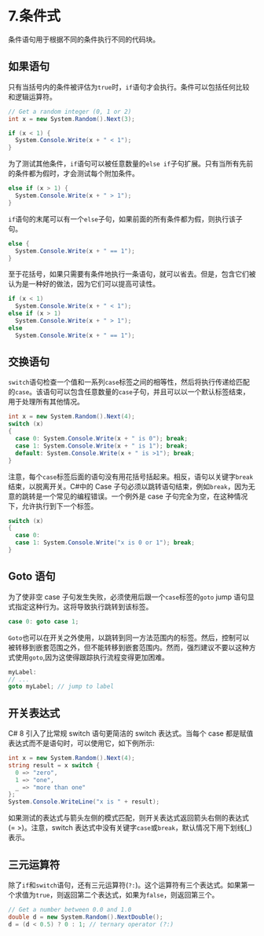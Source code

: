 # 7.条件式

条件语句用于根据不同的条件执行不同的代码块。

## 如果语句

只有当括号内的条件被评估为`true`时，`if`语句才会执行。条件可以包括任何比较和逻辑运算符。

```cs
// Get a random integer (0, 1 or 2)
int x = new System.Random().Next(3);

if (x < 1) {
  System.Console.Write(x + " < 1");
}

```

为了测试其他条件，`if`语句可以被任意数量的`else if`子句扩展。只有当所有先前的条件都为假时，才会测试每个附加条件。

```cs
else if (x > 1) {
  System.Console.Write(x + " > 1");
}

```

`if`语句的末尾可以有一个`else`子句，如果前面的所有条件都为假，则执行该子句。

```cs
else {
  System.Console.Write(x + " == 1");
}

```

至于花括号，如果只需要有条件地执行一条语句，就可以省去。但是，包含它们被认为是一种好的做法，因为它们可以提高可读性。

```cs
if (x < 1)
  System.Console.Write(x + " < 1");
else if (x > 1)
  System.Console.Write(x + " > 1");
else
  System.Console.Write(x + " == 1");

```

## 交换语句

`switch`语句检查一个值和一系列`case`标签之间的相等性，然后将执行传递给匹配的`case`。该语句可以包含任意数量的`case`子句，并且可以以一个默认标签结束，用于处理所有其他情况。

```cs
int x = new System.Random().Next(4);
switch (x)
{
  case 0: System.Console.Write(x + " is 0"); break;
  case 1: System.Console.Write(x + " is 1"); break;
  default: System.Console.Write(x + " is >1"); break;
}

```

注意，每个`case`标签后面的语句没有用花括号括起来。相反，语句以关键字`break`结束，以脱离开关。C#中的 Case 子句必须以跳转语句结束，例如`break`，因为无意的跳转是一个常见的编程错误。一个例外是 case 子句完全为空，在这种情况下，允许执行到下一个标签。

```cs
switch (x)
{
  case 0:
  case 1: System.Console.Write("x is 0 or 1"); break;
}

```

## Goto 语句

为了使非空 case 子句发生失败，必须使用后跟一个`case`标签的`goto` jump 语句显式指定这种行为。这将导致执行跳转到该标签。

```cs
case 0: goto case 1;

```

`Goto`也可以在开关之外使用，以跳转到同一方法范围内的标签。然后，控制可以被转移到嵌套范围之外，但不能转移到嵌套范围内。然而，强烈建议不要以这种方式使用`goto`,因为这使得跟踪执行流程变得更加困难。

```cs
myLabel:
// ...
goto myLabel; // jump to label

```

## 开关表达式

C# 8 引入了比常规 switch 语句更简洁的 switch 表达式。当每个 case 都是赋值表达式而不是语句时，可以使用它，如下例所示:

```cs
int x = new System.Random().Next(4);
string result = x switch {
  0 => "zero",
  1 => "one",
  _ => "more than one"
};
System.Console.WriteLine("x is " + result);

```

如果测试的表达式与箭头左侧的模式匹配，则开关表达式返回箭头右侧的表达式(= >)。注意，switch 表达式中没有关键字`case`或`break`，默认情况下用下划线(_)表示。

## 三元运算符

除了`if`和`switch`语句，还有三元运算符(`?:`)。这个运算符有三个表达式。如果第一个求值为`true`，则返回第二个表达式，如果为`false`，则返回第三个。

```cs
// Get a number between 0.0 and 1.0
double d = new System.Random().NextDouble();
d = (d < 0.5) ? 0 : 1; // ternary operator (?:)

```